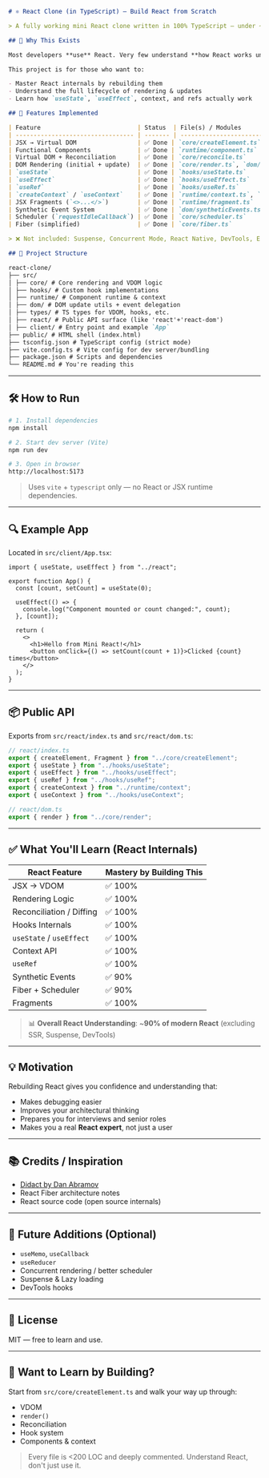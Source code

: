 ```md
# ⚛️ React Clone (in TypeScript) — Build React from Scratch

> A fully working mini React clone written in 100% TypeScript — under ~2000 lines — that covers 90% of React's core behavior. Understand React **internals**, not just how to use it.

## 🧠 Why This Exists

Most developers **use** React. Very few understand **how React works under the hood** — from JSX to VDOM, hooks, reconciliation, scheduling, and rendering.

This project is for those who want to:

- Master React internals by rebuilding them
- Understand the full lifecycle of rendering & updates
- Learn how `useState`, `useEffect`, context, and refs actually work

## 🚀 Features Implemented

| Feature                           | Status  | File(s) / Modules                           |
| --------------------------------- | ------- | ------------------------------------------- |
| JSX → Virtual DOM                 | ✅ Done | `core/createElement.ts`                     |
| Functional Components             | ✅ Done | `runtime/component.ts`                      |
| Virtual DOM + Reconciliation      | ✅ Done | `core/reconcile.ts`                         |
| DOM Rendering (initial + update)  | ✅ Done | `core/render.ts`, `dom/domUtils.ts`         |
| `useState`                        | ✅ Done | `hooks/useState.ts`                         |
| `useEffect`                       | ✅ Done | `hooks/useEffect.ts`                        |
| `useRef`                          | ✅ Done | `hooks/useRef.ts`                           |
| `createContext` / `useContext`    | ✅ Done | `runtime/context.ts`, `hooks/useContext.ts` |
| JSX Fragments (`<>...</>`)        | ✅ Done | `runtime/fragment.ts`                       |
| Synthetic Event System            | ✅ Done | `dom/syntheticEvents.ts`                    |
| Scheduler (`requestIdleCallback`) | ✅ Done | `core/scheduler.ts`                         |
| Fiber (simplified)                | ✅ Done | `core/fiber.ts`                             |

> ❌ Not included: Suspense, Concurrent Mode, React Native, DevTools, Error Boundaries

## 📁 Project Structure

react-clone/
├── src/
│ ├── core/ # Core rendering and VDOM logic
│ ├── hooks/ # Custom hook implementations
│ ├── runtime/ # Component runtime & context
│ ├── dom/ # DOM update utils + event delegation
│ ├── types/ # TS types for VDOM, hooks, etc.
│ ├── react/ # Public API surface (like 'react'+'react-dom')
│ ├── client/ # Entry point and example `App`
├── public/ # HTML shell (index.html)
├── tsconfig.json # TypeScript config (strict mode)
├── vite.config.ts # Vite config for dev server/bundling
├── package.json # Scripts and dependencies
└── README.md # You're reading this
```

---

## 🛠️ How to Run

```bash
# 1. Install dependencies
npm install

# 2. Start dev server (Vite)
npm run dev

# 3. Open in browser
http://localhost:5173
```

> Uses `vite` + `typescript` only — no React or JSX runtime dependencies.

---

## 🔍 Example App

Located in `src/client/App.tsx`:

```tsx
import { useState, useEffect } from "../react";

export function App() {
  const [count, setCount] = useState(0);

  useEffect(() => {
    console.log("Component mounted or count changed:", count);
  }, [count]);

  return (
    <>
      <h1>Hello from Mini React!</h1>
      <button onClick={() => setCount(count + 1)}>Clicked {count} times</button>
    </>
  );
}
```

---

## 📦 Public API

Exports from `src/react/index.ts` and `src/react/dom.ts`:

```ts
// react/index.ts
export { createElement, Fragment } from "../core/createElement";
export { useState } from "../hooks/useState";
export { useEffect } from "../hooks/useEffect";
export { useRef } from "../hooks/useRef";
export { createContext } from "../runtime/context";
export { useContext } from "../hooks/useContext";

// react/dom.ts
export { render } from "../core/render";
```

---

## ✅ What You'll Learn (React Internals)

| React Feature            | Mastery by Building This |
| ------------------------ | ------------------------ |
| JSX → VDOM               | ✅ 100%                  |
| Rendering Logic          | ✅ 100%                  |
| Reconciliation / Diffing | ✅ 100%                  |
| Hooks Internals          | ✅ 100%                  |
| `useState` / `useEffect` | ✅ 100%                  |
| Context API              | ✅ 100%                  |
| `useRef`                 | ✅ 100%                  |
| Synthetic Events         | ✅ 90%                   |
| Fiber + Scheduler        | ✅ 90%                   |
| Fragments                | ✅ 100%                  |

> 📊 **Overall React Understanding**: \~**90% of modern React** (excluding SSR, Suspense, DevTools)

---

## 💡 Motivation

Rebuilding React gives you confidence and understanding that:

- Makes debugging easier
- Improves your architectural thinking
- Prepares you for interviews and senior roles
- Makes you a real **React expert**, not just a user

---

## 📚 Credits / Inspiration

- [Didact by Dan Abramov](https://github.com/pomber/didact)
- React Fiber architecture notes
- React source code (open source internals)

---

## 🧠 Future Additions (Optional)

- `useMemo`, `useCallback`
- `useReducer`
- Concurrent rendering / better scheduler
- Suspense & Lazy loading
- DevTools hooks

---

## 📜 License

MIT — free to learn and use.

---

## 🌟 Want to Learn by Building?

Start from `src/core/createElement.ts` and walk your way up through:

- VDOM
- `render()`
- Reconciliation
- Hook system
- Components & context

> Every file is <200 LOC and deeply commented. Understand React, don't just use it.



